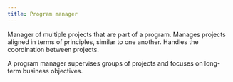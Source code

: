 ```yaml
---
title: Program manager
---
```

Manager of multiple projects that are part of a program.
Manages projects aligned in terms of principles, similar to one another.
Handles the coordination between projects.
  
A program manager supervises groups of projects and focuses on long-term business objectives.